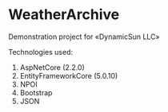 # WeatherArchive
Demonstration project for «DynamicSun LLC»

Technologies used:
1. AspNetCore (2.2.0)
2. EntityFrameworkCore (5.0.10)
2. NPOI
3. Bootstrap
4. JSON
